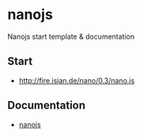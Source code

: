 # nanojs
Nanojs start template &amp; documentation

## Start
- http://fire.isjan.de/nano/0.3/nano.js

## Documentation
- [nanojs](http://fire.isjan.de/nanojs)
